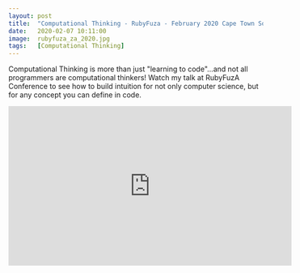 ```yaml
---
layout: post
title:  "Computational Thinking - RubyFuza - February 2020 Cape Town South Africa"
date:   2020-02-07 10:11:00
image:  rubyfuza_za_2020.jpg
tags:   [Computational Thinking]
---
```



Computational Thinking is more than just "learning to code"...and not all programmers are computational thinkers! Watch my talk at RubyFuzA Conference to see how to build intuition for not only computer science, but for any concept you can define in code.

<iframe width="560" height="315" src="https://www.youtube.com/watch?v=-X_9XzQePLs" frameborder="0" allow="accelerometer; autoplay; encrypted-media; gyroscope; picture-in-picture" allowfullscreen></iframe>